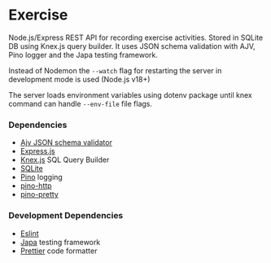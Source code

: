 # Exercise

Node.js/Express REST API for recording exercise activities. Stored in SQLite DB using Knex.js query builder. It uses JSON schema validation with AJV, Pino logger and the Japa testing framework.

Instead of Nodemon the `--watch` flag for restarting the server in development mode is used (Node.js v18+)

The server loads environment variables using dotenv package until knex command can handle `--env-file` file flags.

### Dependencies

- [Ajv JSON schema validator](https://ajv.js.org/)
- [Express.js](https://expressjs.com/)
- [Knex.js](https://knexjs.org/) SQL Query Builder
- [SQLite](https://sqlite.org)
- [Pino](https://getpino.io/#/) logging
- [pino-http](https://github.com/pinojs/pino-http#readme)
- [pino-pretty](https://github.com/pinojs/pino-pretty#readme)

### Development Dependencies

- [Eslint](https://eslint.org/)
- [Japa](https://japa.dev/docs/introduction) testing framework
- [Prettier](https://prettier.io/) code formatter
